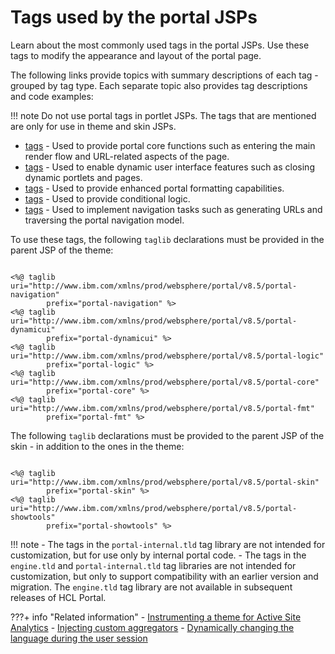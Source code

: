 # Tags used by the portal JSPs

Learn about the most commonly used tags in the portal JSPs. Use these tags to modify the appearance and layout of the portal page.

The following links provide topics with summary descriptions of each tag - grouped by tag type. Each separate topic also provides tag descriptions and code examples:

!!! note
	Do not use portal tags in portlet JSPs. The tags that are mentioned are only for use in theme and skin JSPs.

-   [<portal-core/> tags](dgn_ptlcore.md) - Used to provide portal core functions such as entering the main render flow and URL-related aspects of the page.
-   [<portal-dynamicui/> tags](dgn_ptldynam.md) - Used to enable dynamic user interface features such as closing dynamic portlets and pages.
-   [<portal-fmt/> tags](dgn_ptlfmt.md) - Used to provide enhanced portal formatting capabilities.
-   [<portal-logic/> tags](dgn_ptllogic.md) - Used to provide conditional logic.
-   [<portal-navigation/> tags](dgn_ptlnavig.md) - Used to implement navigation tasks such as generating URLs and traversing the portal navigation model.

To use these tags, the following `taglib` declarations must be provided in the parent JSP of the theme:

```

<%@ taglib uri="http://www.ibm.com/xmlns/prod/websphere/portal/v8.5/portal-navigation" 
		prefix="portal-navigation" %>
<%@ taglib uri="http://www.ibm.com/xmlns/prod/websphere/portal/v8.5/portal-dynamicui" 
		prefix="portal-dynamicui" %>
<%@ taglib uri="http://www.ibm.com/xmlns/prod/websphere/portal/v8.5/portal-logic" 
		prefix="portal-logic" %>
<%@ taglib uri="http://www.ibm.com/xmlns/prod/websphere/portal/v8.5/portal-core" 
		prefix="portal-core" %>
<%@ taglib uri="http://www.ibm.com/xmlns/prod/websphere/portal/v8.5/portal-fmt" 
		prefix="portal-fmt" %>

```

The following `taglib` declarations must be provided to the parent JSP of the skin - in addition to the ones in the theme:

```

<%@ taglib uri="http://www.ibm.com/xmlns/prod/websphere/portal/v8.5/portal-skin" 
		prefix="portal-skin" %>
<%@ taglib uri="http://www.ibm.com/xmlns/prod/websphere/portal/v8.5/portal-showtools" 
		prefix="portal-showtools" %>

```

!!! note
	-   The tags in the `portal-internal.tld` tag library are not intended for customization, but for use only by internal portal code.
	-   The tags in the `engine.tld` and `portal-internal.tld` tag libraries are not intended for customization, but only to support compatibility with an earlier version and migration. The `engine.tld` tag library are not available in subsequent releases of HCL Portal.


???+ info "Related information"
	- [Instrumenting a theme for Active Site Analytics](../../../../deployment/manage/monitoring/analyze_portal_usage/user_behavior_by_asa/collecting_analytics_data/instrumenting_theme_for_asa/index.md)
	- [Injecting custom aggregators](../../../../deployment/manage/monitoring/analyze_portal_usage/user_behavior_by_asa/collecting_analytics_data/instrumenting_theme_for_asa/sa_asa_injct_custaggrg.md)
	- [Dynamically changing the language during the user session](../../../../deployment/manage/portal_admin_tools/language_support/adchglang_dynamic.md)

